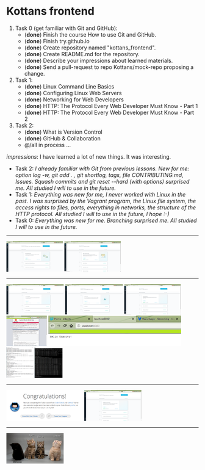 # Kottans frontend

1. Task 0 (get familiar with Git and GitHub):
   * (**done**) Finish the course How to use Git and GitHub.
   * (**done**) Finish try.github.io
   * (**done**) Create repository named "kottans_frontend".
   * (**done**) Create README.md for the repository.
   * (**done**) Describe your impressions about learned materials.
   * (**done**) Send a pull-request to repo Kottans/mock-repo proposing a change.
2. Task 1:
   * (**done**) Linux Command Line Basics
   * (**done**) Configuring Linux Web Servers
   * (**done**) Networking for Web Developers
   * (**done**) HTTP: The Protocol Every Web Developer Must Know - Part 1
   * (**done**) HTTP: The Protocol Every Web Developer Must Know - Part 2
3. Task 2:
   * (**done**) What is Version Control
   * (**done**) GitHub & Collaboration
   * @/all in process ...

*impressions*: I have learned a lot of new things. It was interesting.
* Task 2: *I already familiar with Git from previous lessons. New for me: option log -w, git add . , git shortlog, tags, file CONTRIBUTING.md, Issues. Squash commits and git reset --hard (with options) surprised me. All studied I will to use in the future.*
* Task 1: *Everything was new for me, I never worked with Linux in the past. I was surprised by the Vagrant program, the Linux file system, the access rights to files, ports, everything in networks, the structure of the HTTP protocol. All studied I will to use in the future, I hope :-)*
* Task 0: *Everything was new for me. Branching surprised me. All studied I will to use in the future.*

---
[![GitHub & Collaboration](https://github.com/ermondel/kottans_frontend/blob/master/images/thumbnails/screenshots/task_2/task2-1_thb.png)](https://github.com/ermondel/kottans_frontend/blob/master/images/screenshots/task_2/task2-1.png)
[![What is Version Control](https://github.com/ermondel/kottans_frontend/blob/master/images/thumbnails/screenshots/task_2/task2-0_thb.png)](https://github.com/ermondel/kottans_frontend/blob/master/images/screenshots/task_2/task2-0.png)

---
[![Linux Command Line Basics](https://github.com/ermondel/kottans_frontend/blob/master/images/thumbnails/screenshots/task_1/task1-1_thb.png)](https://github.com/ermondel/kottans_frontend/blob/master/images/screenshots/task_1/task1-1.png)
[![Configuring Linux Web Servers](https://github.com/ermondel/kottans_frontend/blob/master/images/thumbnails/screenshots/task_1/task1-2_thb.png)](https://github.com/ermondel/kottans_frontend/blob/master/images/screenshots/task_1/task1-2.png)
[![Networking for Web Developers](https://github.com/ermondel/kottans_frontend/blob/master/images/thumbnails/screenshots/task_1/task1-3_thb.png)](https://github.com/ermondel/kottans_frontend/blob/master/images/screenshots/task_1/task1-3.png)
[![My server Apache](https://github.com/ermondel/kottans_frontend/blob/master/images/thumbnails/screenshots/task_1/task1-extra1_thb.png)](https://github.com/ermondel/kottans_frontend/blob/master/images/screenshots/task_1/task1-extra1.png)
[![localhost 8080](https://github.com/ermondel/kottans_frontend/blob/master/images/thumbnails/screenshots/task_1/task1-extra2_thb.png)](https://github.com/ermondel/kottans_frontend/blob/master/images/screenshots/task_1/task1-extra2.png)
[![tcpdump port 12345](https://github.com/ermondel/kottans_frontend/blob/master/images/thumbnails/screenshots/task_1/task1-extra3_thb.png)](https://github.com/ermondel/kottans_frontend/blob/master/images/screenshots/task_1/task1-extra3.png)

---
[![Finish try.github.io](https://github.com/ermondel/kottans_frontend/blob/master/images/thumbnails/screenshots/task_0/task0-2_thb.png)](https://github.com/ermondel/kottans_frontend/blob/master/images/screenshots/task_0/task0-2.png)
[![Finish the course How to use Git and GitHub](https://github.com/ermondel/kottans_frontend/blob/master/images/thumbnails/screenshots/task_0/task0-1_thb.png)](https://github.com/ermondel/kottans_frontend/blob/master/images/screenshots/task_0/task0-1.png)

---
[![Funny kittens](https://github.com/ermondel/kottans_frontend/blob/master/images/thumbnails/funny/vala_thb.png)](https://github.com/ermondel/kottans_frontend/blob/master/images/funny/vala.png)

